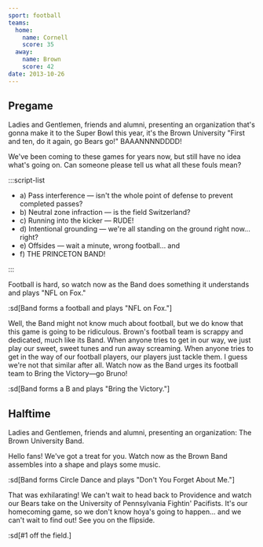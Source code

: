 ```yaml
---
sport: football
teams:
  home:
    name: Cornell
    score: 35
  away:
    name: Brown
    score: 42
date: 2013-10-26
---
```


## Pregame

Ladies and Gentlemen, friends and alumni, presenting an organization that's gonna make it to the Super Bowl this year, it's the Brown University "First and ten, do it again, go Bears go!" BAAANNNNDDDD!

We've been coming to these games for years now, but still have no idea what's going on. Can someone please tell us what all these fouls mean?

:::script-list

- a) Pass interference — isn't the whole point of defense to prevent completed passes?
- b) Neutral zone infraction — is the field Switzerland?
- c) Running into the kicker — RUDE!
- d) Intentional grounding — we're all standing on the ground right now... right?
- e) Offsides — wait a minute, wrong football... and
- f) THE PRINCETON BAND!

:::

Football is hard, so watch now as the Band does something it understands and plays "NFL on Fox."

:sd[Band forms a football and plays "NFL on Fox."]

Well, the Band might not know much about football, but we do know that this game is going to be ridiculous. Brown's football team is scrappy and dedicated, much like its Band. When anyone tries to get in our way, we just play our sweet, sweet tunes and run away screaming. When anyone tries to get in the way of our football players, our players just tackle them. I guess we're not that similar after all. Watch now as the Band urges its football team to Bring the Victory—go Bruno!

:sd[Band forms a B and plays "Bring the Victory."]

## Halftime

Ladies and Gentlemen, friends and alumni, presenting an organization: The Brown University Band.

Hello fans! We've got a treat for you. Watch now as the Brown Band assembles into a shape and plays some music.

:sd[Band forms Circle Dance and plays "Don't You Forget About Me."]

That was exhilarating! We can't wait to head back to Providence and watch our Bears take on the University of Pennsylvania Fightin' Pacifists. It's our homecoming game, so we don't know hoya's going to happen... and we can't wait to find out! See you on the flipside.

:sd[#1 off the field.]
